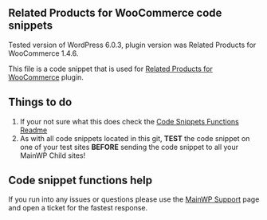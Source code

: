 ## Related Products for WooCommerce code snippets

Tested version of WordPress 6.0.3, plugin version was Related Products for WooCommerce 1.4.6.

This file is a code snippet that is used for [Related Products for WooCommerce](https://wordpress.org/plugins/wt-woocommerce-related-products/) plugin. 

## Things to do

1. If your not sure what this does check the [Code Snippets Functions Readme](https://github.com/mainwp/Code-Snippets-Functions/blob/master/README.md)
2. As with all code snippets located in this git, **TEST** the code snippet on one of your test sites **BEFORE** sending the code snippet to all your MainWP Child sites!

## Code snippet functions help

If you run into any issues or questions please use the [MainWP Support](https://mainwp.com/support/) page and open a ticket for the fastest response.
